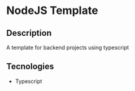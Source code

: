 # NodeJS Template
## Description
A template for backend projects using typescript
## Tecnologies
* Typescript